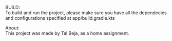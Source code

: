 BUILD:  
To build and run the project, please make sure you have all the dependecies and configurations specified at app/build.gradle.kts

About:  
This project was made by Tal Beja, as a home assignment.
